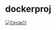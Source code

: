 # dockerproj
[![CircleCI](https://circleci.com/gh/JSourabh/dockerproj.svg?style=svg)](https://circleci.com/gh/JSourabh/dockerproj)